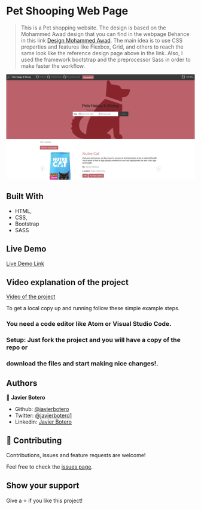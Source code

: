 # Pet Shooping Web Page

> This is a Pet shopping website. The design is based on the Mohammed Awad design that you can find in the webpage Behance in this link [Design Mohammed Awad](https://www.behance.net/gallery/24796463/ZATTIX). The main idea is to use CSS properties and features like Flexbox, Grid, and others to reach the same look like the reference design page above in the link. Also, I used the framework bootstrap and the preprocessor Sass in order to make faster the workflow.

![screenshot](assets/PetPage.png)

## Built With

- HTML,
- CSS,
- Bootstrap
- SASS

## Live Demo

[Live Demo Link](https://javierbotero.github.io/PetsFood/)

## Video explanation of the project

[Video of the project](https://www.loom.com/share/9f1e5e2e619b4dd998a114239e44d172)

To get a local copy up and running follow these simple example steps.

### You need a  code editor like Atom or Visual Studio Code.

### Setup: Just fork the project and you will have a copy of the repo or

### download the files and start making nice changes!.


## Authors

👤 **Javier Botero**

- Github: [@javierbotero](https://github.com/javierbotero)
- Twitter: [@javierbotero1](https://twitter.com/JavierBotero1)
- Linkedin: [Javier Botero](https://www.linkedin.com/in/javierboterodev/)

## 🤝 Contributing

Contributions, issues and feature requests are welcome!

Feel free to check the [issues page](issues/).

## Show your support

Give a ⭐️ if you like this project!

